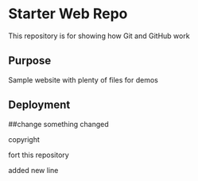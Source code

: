 # Starter Web Repo

This repository is for showing how Git and GitHub work

## Purpose

Sample website with plenty of files for demos

## Deployment


##change
something changed

copyright


fort this repository 

added new line